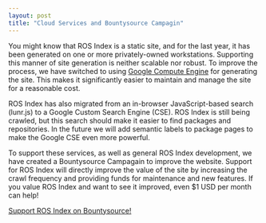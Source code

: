 ```yaml
---
layout: post
title: "Cloud Services and Bountysource Campagin"
---
```


You might know that ROS Index is a static site, and for the last year, it has been generated on one or more privately-owned workstations. Supporting this manner of site generation is neither scalable nor robust. To improve the process, we have switched to using [Google Compute Engine](https://cloud.google.com/compute/) for generating the site. This makes it significantly easier to maintain and manage the site for a reasonable cost.

ROS Index has also migrated from an in-browser JavaScript-based search (lunr.js) to a Google Custom Search Engine (CSE). ROS Index is still being crawled, but this search should make it easier to find packages and repositories. In the future we will add semantic labels to package pages to make the Google CSE even more powerful.

To support these services, as well as general ROS Index development, we have created a Bountysource Campagain to improve the website. Support for ROS Index will directly improve the value of the site by increasing the crawl frequency and providing funds for maintenance and new features. If you value ROS Index and want to see it improved, even $1 USD per month can help!

<a href="https://salt.bountysource.com/teams/rosindex" target="_blank" class="btn btn-success">Support ROS Index on Bountysource!</a>
